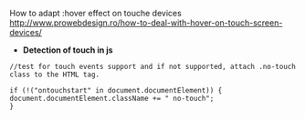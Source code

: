 How to adapt :hover effect on touche devices   
http://www.prowebdesign.ro/how-to-deal-with-hover-on-touch-screen-devices/

* **Detection of touch in js**   
````
//test for touch events support and if not supported, attach .no-touch class to the HTML tag.
 
if (!("ontouchstart" in document.documentElement)) {
document.documentElement.className += " no-touch";
}
````
